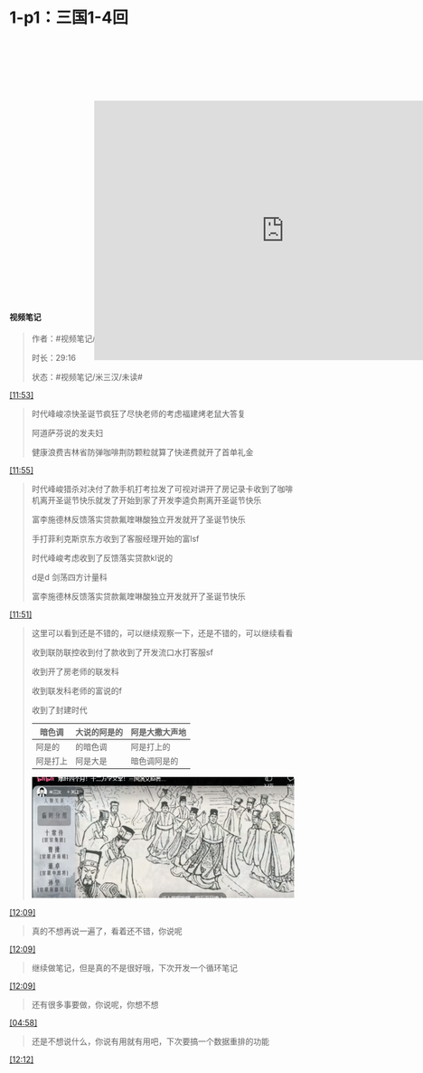 # 1-p1：三国1-4回

<iframe sandbox="allow-top-navigation-by-user-activation allow-same-origin allow-forms allow-scripts allow-popups" src="https://player.bilibili.com/player.html?bvid=BV1Yo4y167J3&amp;page=1&amp;high_quality=1&amp;as_wide=1&amp;allowfullscreen=true&amp;autoplay=0&amp;t=0" data-src="" border="0" frameborder="no" framespacing="0" allowfullscreen="true" style="height: 459px; width: 672px; position: relative; left: 150px; top: 110px;"></iframe>

#### <span data-type="text" style="text-shadow: 1px 1px var(--b3-theme-surface-lighter), 2px 2px var(--b3-theme-surface-lighter), 3px 3px var(--b3-theme-surface-lighter), 4px 4px var(--b3-theme-surface-lighter);">视频笔记</span>

> 作者：#视频笔记/米三汉#​
>
> 时长：29:16
>
> 状态：#视频笔记/米三汉/未读#​

[[11:53]](##)

> 时代峰峻凉快圣诞节疯狂了尽快老师的考虑福建烤老鼠大答复
>
> 阿道萨芬说的发夫妇
>
> 健康浪费吉林省防弹咖啡荆防颗粒就算了快递费就开了首单礼金

[[11:55]](##)

> 时代峰峻猎杀对决付了款手机打考拉发了可视对讲开了房记录卡收到了咖啡机离开圣诞节快乐就发了开始到家了开发李逵负荆离开圣诞节快乐
>
> 富李施德林反馈落实贷款氟喹啉酸独立开发就开了圣诞节快乐
>
> 手打菲利克斯京东方收到了客服经理开始的富lsf
>
> 时代峰峻考虑收到了反馈落实贷款kl说的
>
> d是d 剑荡四方计量科 
>
> 富李施德林反馈落实贷款氟喹啉酸独立开发就开了圣诞节快乐

[[11:51]](##)

> 这里可以看到还是不错的，可以继续观察一下，还是不错的，可以继续看看
>
> 收到联防联控收到付了款收到了开发流口水打客服sf
>
> 收到开了房老师的联发科
>
> 收到联发科老师的富说的f
>
> 收到了封建时代
>
> |暗色调|大说的阿是的|阿是大撒大声地|
> | ----------| --------------| ----------------|
> |阿是的|的暗色调|阿是打上的|
> |阿是打上|阿是大是|暗色调阿是的|
>
>
> ![image](assets/image-20240812065701-s0zqmtw.png)​

[[12:09]](##)

> 真的不想再说一遍了，看着还不错，你说呢

[[12:09]](##)

> 继续做笔记，但是真的不是很好哦，下次开发一个循环笔记

[[12:09]](##)

> 还有很多事要做，你说呢，你想不想

[[04:58]](##)

> 还是不想说什么，你说有用就有用吧，下次要搞一个数据重排的功能

[[12:12]](##)

‍
